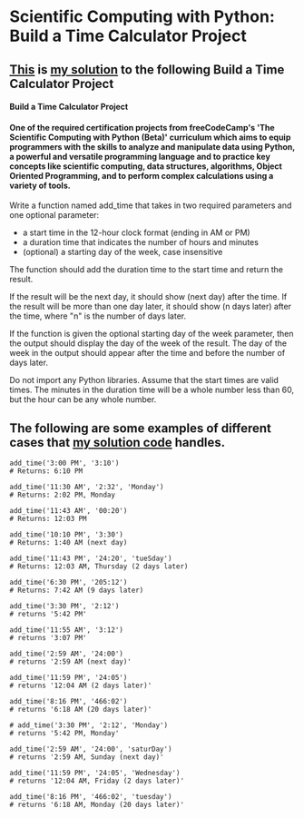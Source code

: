 # Scientific Computing with Python: Build a Time Calculator Project

## [This](https://github.com/Rami24t/Python-Time-Calculator/blob/main/time_calculator_project.py) is [my solution](https://github.com/Rami24t/Python-Time-Calculator/blob/main/time_calculator_project.py) to the following Build a Time Calculator Project

#### Build a Time Calculator Project
#### One of the required certification projects from freeCodeCamp's 'The Scientific Computing with Python (Beta)' curriculum which aims to equip programmers with the skills to analyze and manipulate data using Python, a powerful and versatile programming language and to practice key concepts like scientific computing, data structures, algorithms, Object Oriented Programming, and to perform complex calculations using a variety of tools.


Write a function named add_time that takes in two required parameters and one optional parameter:

- a start time in the 12-hour clock format (ending in AM or PM)
- a duration time that indicates the number of hours and minutes
- (optional) a starting day of the week, case insensitive

The function should add the duration time to the start time and return the result.

If the result will be the next day, it should show (next day) after the time. If the result will be more than one day later, it should show (n days later) after the time, where "n" is the number of days later.

If the function is given the optional starting day of the week parameter, then the output should display the day of the week of the result. The day of the week in the output should appear after the time and before the number of days later.

Do not import any Python libraries. Assume that the start times are valid times. The minutes in the duration time will be a whole number less than 60, but the hour can be any whole number.

## The following are some examples of different cases that [my solution code](https://github.com/Rami24t/Python-Time-Calculator/blob/main/time_calculator_project.py) handles.
```
add_time('3:00 PM', '3:10')
# Returns: 6:10 PM

add_time('11:30 AM', '2:32', 'Monday')
# Returns: 2:02 PM, Monday

add_time('11:43 AM', '00:20')
# Returns: 12:03 PM

add_time('10:10 PM', '3:30')
# Returns: 1:40 AM (next day)

add_time('11:43 PM', '24:20', 'tueSday')
# Returns: 12:03 AM, Thursday (2 days later)

add_time('6:30 PM', '205:12')
# Returns: 7:42 AM (9 days later)

add_time('3:30 PM', '2:12')
# returns '5:42 PM'

add_time('11:55 AM', '3:12')
# returns '3:07 PM'

add_time('2:59 AM', '24:00')
# returns '2:59 AM (next day)'

add_time('11:59 PM', '24:05')
# returns '12:04 AM (2 days later)'

add_time('8:16 PM', '466:02')
# returns '6:18 AM (20 days later)'

# add_time('3:30 PM', '2:12', 'Monday')
# returns '5:42 PM, Monday'

add_time('2:59 AM', '24:00', 'saturDay')
# returns '2:59 AM, Sunday (next day)'

add_time('11:59 PM', '24:05', 'Wednesday')
# returns '12:04 AM, Friday (2 days later)'

add_time('8:16 PM', '466:02', 'tuesday')
# returns '6:18 AM, Monday (20 days later)'
```

